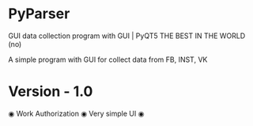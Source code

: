 # PyParser
 GUI data collection program with GUI | PyQT5
THE BEST IN THE WORLD (no)

A simple program with GUI for collect data from FB, INST, VK

# Version - 1.0
◉	Work Authorization
◉	Very simple UI
◉	
